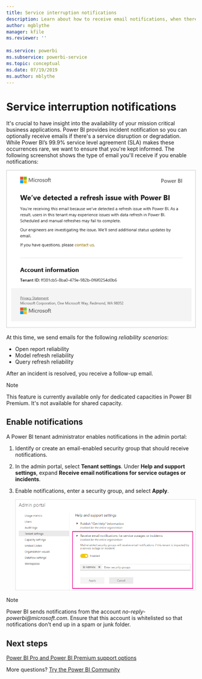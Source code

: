```yaml
---
title: Service interruption notifications
description: Learn about how to receive email notifications, when there is a Power BI service disruption or degradation.
author: mgblythe
manager: kfile
ms.reviewer: ''

ms.service: powerbi
ms.subservice: powerbi-service
ms.topic: conceptual
ms.date: 07/19/2019
ms.author: mblythe
---
```


# Service interruption notifications

It's crucial to have insight into the availability of your mission critical business applications. Power BI provides incident notification so you can optionally receive emails if there's a service disruption or degradation. While Power BI’s 99.9% service level agreement (SLA) makes these occurrences rare, we want to ensure that you're kept informed. The following screenshot shows the type of email you'll receive if you enable notifications:

![Refresh notification email](media/service-interruption-notifications/refresh-notification-email.png)

At this time, we send emails for the following _reliability scenarios_:

- Open report reliability
- Model refresh reliability
- Query refresh reliability

After an incident is resolved, you receive a follow-up email.

> [!NOTE]
> This feature is currently available only for dedicated capacities in Power BI Premium. It's not available for shared capacity.

## Enable notifications

A Power BI tenant administrator enables notifications in the admin portal:

1. Identify or create an email-enabled security group that should receive notifications.

1. In the admin portal, select **Tenant settings**. Under **Help and support settings**, expand **Receive email notifications for service outages or incidents**.

1. Enable notifications, enter a security group, and select **Apply**.

    ![Enable service notifications](media/service-interruption-notifications/enable-notifications.png)

> [!NOTE]
> Power BI sends notifications from the account _no-reply-powerbi@microsoft.com_. Ensure that this account is whitelisted so that notifications don't end up in a spam or junk folder.

## Next steps

[Power BI Pro and Power BI Premium support options](service-support-options.md)

More questions? [Try the Power BI Community](http://community.powerbi.com/)